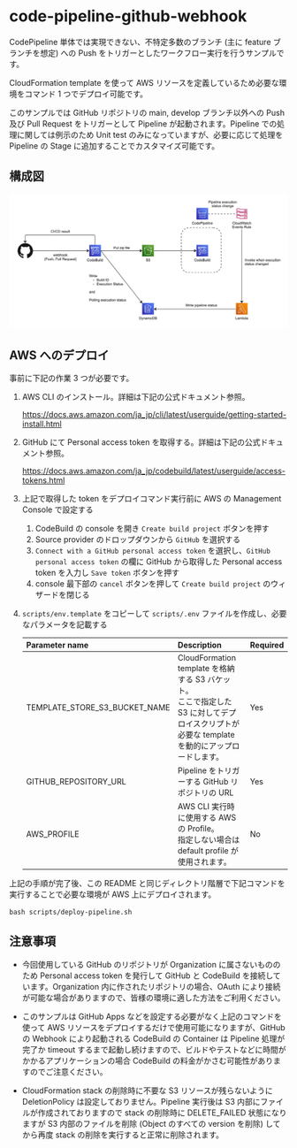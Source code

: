 # code-pipeline-github-webhook

CodePipeline 単体では実現できない、不特定多数のブランチ (主に feature ブランチを想定) への Push をトリガーとしたワークフロー実行を行うサンプルです。

CloudFormation template を使って AWS リソースを定義しているため必要な環境をコマンド 1 つでデプロイ可能です。

このサンプルでは GitHub リポジトリの  main, develop ブランチ以外への Push 及び Pull Request をトリガーとして Pipeline が起動されます。Pipeline での処理に関しては例示のため Unit test のみになっていますが、必要に応じて処理を Pipeline の Stage に追加することでカスタマイズ可能です。

## 構成図

![architecture](./docs/assets/architecture.jpg)

## AWS へのデプロイ

事前に下記の作業 3 つが必要です。

1. AWS CLI のインストール。詳細は下記の公式ドキュメント参照。

    https://docs.aws.amazon.com/ja_jp/cli/latest/userguide/getting-started-install.html

1. GitHub にて Personal access token を取得する。詳細は下記の公式ドキュメント参照。

    https://docs.aws.amazon.com/ja_jp/codebuild/latest/userguide/access-tokens.html

1. 上記で取得した token をデプロイコマンド実行前に AWS の Management Console で設定する

    1. CodeBuild の console を開き `Create build project` ボタンを押す
    1. Source provider のドロップダウンから `GitHub` を選択する
    1. `Connect with a GitHub personal access token` を選択し、`GitHub personal access token` の欄に GitHub から取得した Personal access token を入力し `Save token` ボタンを押す
    1. console 最下部の `cancel` ボタンを押して `Create build project` のウィザードを閉じる

1. `scripts/env.template` をコピーして `scripts/.env` ファイルを作成し、必要なパラメータを記載する

    | Parameter name | Description | Required |
    |--|--|--|
    | TEMPLATE_STORE_S3_BUCKET_NAME | CloudFormation template を格納する S3 バケット。<br />ここで指定した S3 に対してデプロイスクリプトが必要な template を動的にアップロードします。 | Yes |
    | GITHUB_REPOSITORY_URL | Pipeline をトリガーする GitHub リポジトリの URL | Yes |
    | AWS_PROFILE | AWS CLI 実行時に使用する AWS の Profile。<br />指定しない場合は default profile が使用されます。 | No |

上記の手順が完了後、この README と同じディレクトリ階層で下記コマンドを実行することで必要な環境が AWS 上にデプロイされます。

```
bash scripts/deploy-pipeline.sh
```

## 注意事項

- 今回使用している GitHub のリポジトリが Organization に属さないもののため Personal access token を発行して GitHub と CodeBuild を接続しています。Organization 内に作されたリポジトリの場合、OAuth により接続が可能な場合がありますので、皆様の環境に適した方法をご利用ください。

- このサンプルは GitHub Apps などを設定する必要がなく上記のコマンドを使って AWS リソースをデプロイするだけで使用可能になりますが、GitHub の Webhook により起動される CodeBuild の Container は Pipeline 処理が完了か timeout するまで起動し続けますので、ビルドやテストなどに時間がかかるアプリケーションの場合 CodeBuild の料金がかさむ可能性がありますのでご注意ください。

- CloudFormation stack の削除時に不要な S3 リソースが残らないように DeletionPolicy は設定しておりません。Pipeline 実行後は S3 内部にファイルが作成されておりますので stack の削除時に DELETE_FAILED 状態になりますが S3 内部のファイルを削除 (Object のすべての version を削除) してから再度 stack の削除を実行すると正常に削除されます。
